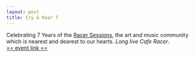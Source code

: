 ```yaml
---
layout: post
title: Cry & Roar 7
---
```


Celebrating 7 Years of the [Racer Sessions](https://www.racersessions.com/), the art and music community which is nearest and dearest to our hearts. _Long live Cafe Racer_.  
[== event link ==](https://www.facebook.com/events/1053480871440634/)
